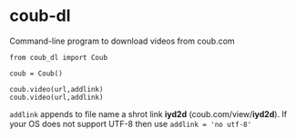 # coub-dl
Command-line program to download videos from coub.com

	from coub_dl import Coub
	
	coub = Coub()
	
	coub.video(url,addlink)
	coub.video(url,addlink)
`addlink` appends to file name a shrot link **iyd2d** (coub.com/view/**iyd2d**). If your OS does not support UTF-8 then use `addlink = 'no utf-8'`